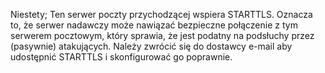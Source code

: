 Niestety; Ten serwer poczty przychodzącej wspiera STARTTLS. Oznacza to, że 
serwer nadawczy może nawiązać bezpieczne połączenie z tym serwerem 
pocztowym, który sprawia, że jest podatny na podsłuchy przez (pasywnie) 
atakujących. Należy zwrócić się do dostawcy e-mail aby udostępnić STARTTLS i
 skonfigurować go poprawnie.
